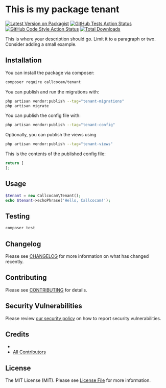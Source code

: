 # This is my package tenant

[![Latest Version on Packagist](https://img.shields.io/packagist/v/callcocam/tenant.svg?style=flat-square)](https://packagist.org/packages/callcocam/tenant)
[![GitHub Tests Action Status](https://img.shields.io/github/actions/workflow/status/callcocam/tenant/run-tests.yml?branch=main&label=tests&style=flat-square)](https://github.com/callcocam/tenant/actions?query=workflow%3Arun-tests+branch%3Amain)
[![GitHub Code Style Action Status](https://img.shields.io/github/actions/workflow/status/callcocam/tenant/fix-php-code-style-issues.yml?branch=main&label=code%20style&style=flat-square)](https://github.com/callcocam/tenant/actions?query=workflow%3A"Fix+PHP+code+style+issues"+branch%3Amain)
[![Total Downloads](https://img.shields.io/packagist/dt/callcocam/tenant.svg?style=flat-square)](https://packagist.org/packages/callcocam/tenant)



This is where your description should go. Limit it to a paragraph or two. Consider adding a small example.

## Installation

You can install the package via composer:

```bash
composer require callcocam/tenant
```

You can publish and run the migrations with:

```bash
php artisan vendor:publish --tag="tenant-migrations"
php artisan migrate
```

You can publish the config file with:

```bash
php artisan vendor:publish --tag="tenant-config"
```

Optionally, you can publish the views using

```bash
php artisan vendor:publish --tag="tenant-views"
```

This is the contents of the published config file:

```php
return [
];
```

## Usage

```php
$tenant = new Callcocam\Tenant();
echo $tenant->echoPhrase('Hello, Callcocam!');
```

## Testing

```bash
composer test
```

## Changelog

Please see [CHANGELOG](CHANGELOG.md) for more information on what has changed recently.

## Contributing

Please see [CONTRIBUTING](.github/CONTRIBUTING.md) for details.

## Security Vulnerabilities

Please review [our security policy](../../security/policy) on how to report security vulnerabilities.

## Credits

- [](https://github.com/callcocam)
- [All Contributors](../../contributors)

## License

The MIT License (MIT). Please see [License File](LICENSE.md) for more information.
